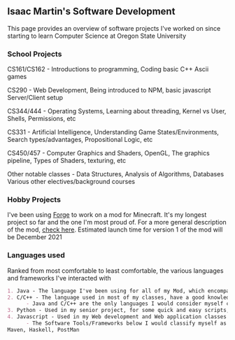 ## Isaac Martin's Software Development

This page provides an overview of software projects I've worked on since starting to learn Computer Science at Oregon State University

### School Projects

CS161/CS162 - Introductions to programming, Coding basic C++ Ascii games

CS290 - Web Development, Being introduced to NPM, basic javascript Server/Client setup

CS344/444 - Operating Systems, Learning about threading, Kernel vs User, Shells, Permissions, etc

CS331 - Artificial Intelligence, Understanding Game States/Environments, Search types/advantages, Propositional Logic, etc

CS450/457 - Computer Graphics and Shaders, OpenGL, The graphics pipeline, Types of Shaders, texturing, etc


Other notable classes - Data Structures, Analysis of Algorithms, Databases
Various other electives/background courses


### Hobby Projects
I've been using [Forge](https://files.minecraftforge.net/net/minecraftforge/forge/) to work on a mod for Minecraft. It's my longest project so far and the one I'm most proud of. For a more general description of the mod, [check here](https://isaacmartin151.github.io/HunterXHunter/). Estimated launch time for version 1 of the mod will be December 2021

### Languages used

Ranked from most comfortable to least comfortable, the various languages and frameworks I've interacted with 

```markdown
1. Java - The language I've been using for all of my Mod, which encompasses the majority of my programming time for the past few years
2. C/C++ - The language used in most of my classes, have a good knowledge blend of practical and theoretical information in C++
      - Java and C/C++ are the only languages I would consider myself comfortable with for a technical assessment
3. Python - Used in my senior project, for some quick and easy scripts, and a simple discord bot
4. Javascript - Used in my Web development and Web application classes
      - The Software Tools/Frameworks below I would classify myself as having brief/passing interactions with, but I have used
Maven, Haskell, PostMan
```

<!--
Find the official mod spotlight [here](youtube link) and ![Image](https://raw.githubusercontent.com/IsaacMartin151/HunterXHunter/master/HunterXHunter/src/main/resources/assets/hunterxhunter/textures/title.png)

### Mods/Resources used in this Mod:

[LevelHearts](https://gitlab.com/FireController1847/levelhearts) by FireController1847 

[FFMpeg Video/Audio managing](https://ffmpeg.org/)

I drew heavily from [Vazkii Botania](https://github.com/Vazkii/Botania) in my mod-learning process, and the capabilities/shaders are nearly identical to Vazkii's

[Forge Modding Support](https://forums.minecraftforge.net/forum/70-modder-support/) for supplying answers to the questions I should be asking rather than the ones I asked

[TheGreyGhost](https://github.com/TheGreyGhost/MinecraftByExample), super helpful repository for learning modding concepts

[TurtyWurty's youtube channel](https://www.youtube.com/channel/UCicAXLV4w2X6bn2EuM4To4w) and [TechnoVision's youtube channel](https://www.youtube.com/channel/UC3n-lKS-MYlunVtErgzSFZg)

[Jabelar's Modding Tutorials](http://jabelarminecraft.blogspot.com/p/minecraft-forge-172-quick-tips-gl11-and.html)

And probably a lot more resources. I'll keep adding to this list as I go along
-->
